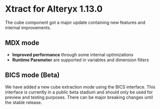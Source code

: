 # Xtract for Alteryx 1.13.0

The cube component got a major update containing new features and internal improvements.

## MDX mode

- **Improved performance** through some internal optimizations
- **Runtime Parameter** are supported in variables and dimension filters

## BICS mode (Beta)

We have added a new cube extraction mode using the BICS interface. This interface is currently in a public beta stadium and should only be used for preview and testing purposes. There can be major breaking changes until the stable release.
